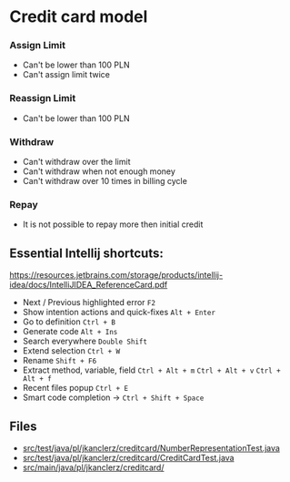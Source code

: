 # Credit card model

### Assign Limit
- Can't be lower than 100 PLN
- Can't assign limit twice

### Reassign Limit
- Can't be lower than 100 PLN

### Withdraw
- Can't withdraw over the limit
- Can't withdraw when not enough money
- Can't withdraw over 10 times in billing cycle

### Repay
- It is not possible to repay more then initial credit


## Essential Intellij shortcuts:

https://resources.jetbrains.com/storage/products/intellij-idea/docs/IntelliJIDEA_ReferenceCard.pdf

* Next / Previous highlighted error ``F2`` 
* Show intention actions and quick-fixes ``Alt + Enter``
* Go to definition ``Ctrl + B``
* Generate code ``Alt + Ins``
* Search everywhere ``Double Shift``
* Extend selection ``Ctrl + W``
* Rename ``Shift + F6``
* Extract method, variable, field ``Ctrl + Alt + m`` ``Ctrl + Alt + v`` ``Ctrl + Alt + f``
* Recent files popup ``Ctrl + E``
* Smart code completion -> ``Ctrl + Shift + Space``

## Files
* [src/test/java/pl/jkanclerz/creditcard/NumberRepresentationTest.java](../src/test/java/pl/ihorsavchak/creditcard/NumberRepresentationTest.java)
* [src/test/java/pl/jkanclerz/creditcard/CreditCardTest.java](../src/test/java/pl/ihorsavchak/creditcard/CreditCardTest.java)
* [src/main/java/pl/jkanclerz/creditcard/](../src/test/java/pl/ihorsavchak/creditcard/)